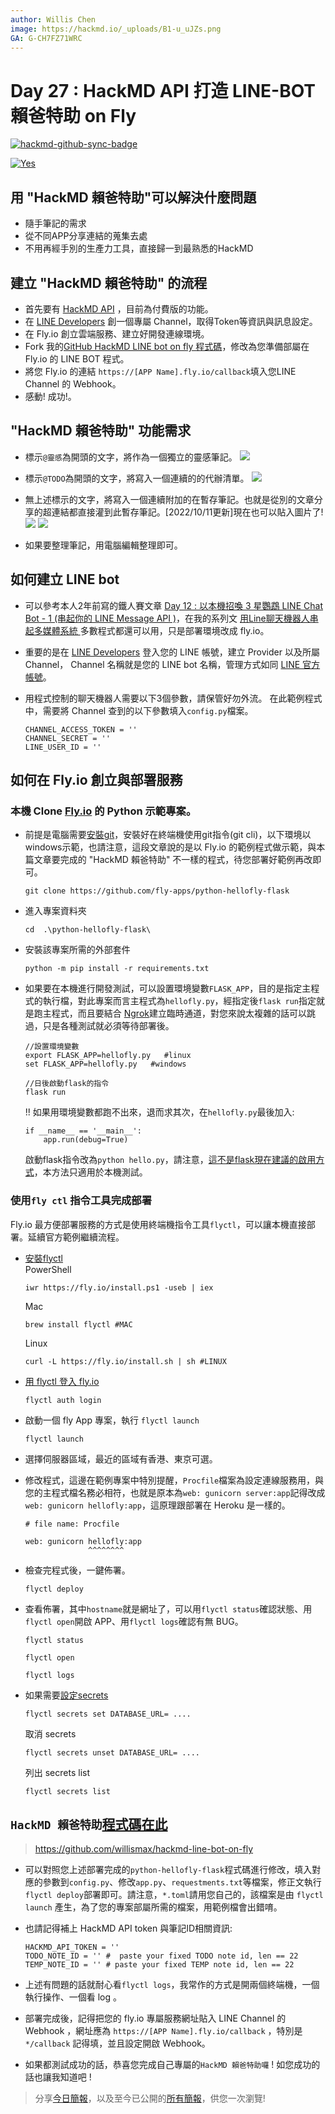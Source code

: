 ```yaml
---
author: Willis Chen
image: https://hackmd.io/_uploads/B1-u_uJZs.png
GA: G-CH7FZ71WRC
---
```


# Day 27 : HackMD API 打造 LINE-BOT 賴爸特助 on Fly

[![hackmd-github-sync-badge](https://hackmd.io/r47voaIJS4iJ2VlZ_lXKdQ/badge)](https://hackmd.io/r47voaIJS4iJ2VlZ_lXKdQ)


[![Yes](https://img.youtube.com/vi/IXEn4PCr5P4/0.jpg)](https://www.youtube.com/watch?v=IXEn4PCr5P4)


## 用 "HackMD 賴爸特助"可以解決什麼問題
- 隨手筆記的需求
- 從不同APP分享連結的蒐集去處
- 不用再經手別的生產力工具，直接歸一到最熟悉的HackMD


## 建立 "HackMD 賴爸特助" 的流程
- 首先要有 [HackMD API](https://hackmd.io/@hackmd-api/developer-portal) ，目前為付費版的功能。
- 在 [LINE Developers](https://developers.line.biz/zh-hant/) 創一個專屬 Channel，取得Token等資訊與訊息設定。
- 在 Fly.io 創立雲端服務、建立好開發連線環境。
- Fork 我的[GitHub HackMD LINE bot on fly 程式碼](https://github.com/willismax/hackmd-line-bot-on-fly)，修改為您準備部屬在 Fly.io 的 LINE BOT 程式。
- 將您 Fly.io 的連結 `https://[APP Name].fly.io/callback`填入您LINE Channel 的 Webhook。
- 感動! 成功!。


## "HackMD 賴爸特助" 功能需求
- 標示`@靈感`為開頭的文字，將作為一個獨立的靈感筆記。
  ![](https://hackmd.io/_uploads/r1Vo7wRzo.png)

- 標示`@TODO`為開頭的文字，將寫入一個連續的的代辦清單。
  ![](https://hackmd.io/_uploads/HJHbEDAfo.png)

- 無上述標示的文字，將寫入一個連續附加的在暫存筆記。也就是從別的文章分享的超連結都直接灌到此暫存筆記。[2022/10/11更新]現在也可以貼入圖片了!
  ![](https://hackmd.io/_uploads/HJbQNvRzi.png)
  ![](https://hackmd.io/_uploads/ByASGdMQj.png)

- 如果要整理筆記，用電腦編輯整理即可。


## 如何建立 LINE bot 
- 可以參考本人2年前寫的鐵人賽文章 [Day 12 : 以本機招喚 3 星鸚鵡 LINE Chat Bot - 1 (串起你的 LINE Message API )](https://ithelp.ithome.com.tw/articles/10234877)，在我的系列文 [用Line聊天機器人串起多媒體系統 ](https://ithelp.ithome.com.tw/users/20121130/ironman/3131) 多數程式都還可以用，只是部署環境改成 fly.io。

- 重要的是在 [LINE Developers](https://developers.line.biz/zh-hant/)
 登入您的 LINE 帳號，建立 Provider 以及所屬 Channel， Channel 名稱就是您的 LINE bot 名稱，管理方式如同 [LINE 官方帳號](https://tw.linebiz.com/login/)。

- 用程式控制的聊天機器人需要以下3個參數，請保管好勿外流。
  在此範例程式中，需要將 Channel 查到的以下參數填入`config.py`檔案。
    ```
    CHANNEL_ACCESS_TOKEN = ''
    CHANNEL_SECRET = ''
    LINE_USER_ID = ''
    ```

## 如何在 Fly.io 創立與部署服務

### 本機 Clone [Fly.io](http://fly.io/) 的 Python 示範專案。

-   前提是電腦需要[安裝git](https://git-scm.com/downloads)，安裝好在終端機使用git指令(git cli)，以下環境以windows示範，也請注意，這段文章說的是以 Fly.io 的範例程式做示範，與本篇文章要完成的 "HackMD 賴爸特助" 不一樣的程式，待您部署好範例再改即可。
    ```
    git clone https://github.com/fly-apps/python-hellofly-flask
    ```
    
-   進入專案資料夾
    
    ```
    cd  .\python-hellofly-flask\
    ```
    
-   安裝該專案所需的外部套件
    ```
    python -m pip install -r requirements.txt
    ```
    
-   如果要在本機進行開發測試，可以設置環境變數`FLASK_APP`，目的是指定主程式的執行檔，對此專案而言主程式為`hellofly.py`，經指定後`flask run`指定就是跑主程式，而且要結合 [Ngrok](https://ngrok.com/)建立臨時通道，對您來說太複雜的話可以跳過，只是各種測試就必須等待部署後。
    
    ```
    //設置環境變數
    export FLASK_APP=hellofly.py   #linux
    set FLASK_APP=hellofly.py   #windows
    ```
    
    ```
    //日後啟動flask的指令
    flask run
    ```
    
    !! 如果用環境變數都跑不出來，退而求其次，在`hellofly.py`最後加入:
    
    ```
    if __name__ == '__main__':
        app.run(debug=True)
    ```
    
    啟動flask指令改為`python hello.py`，請注意，[這不是flask現在建議的啟用方式](https://www.maxlist.xyz/2020/04/30/flask-helloworld/)，本方法只適用於本機測試。

### 使用`fly ctl` 指令工具完成部署

Fly.io 最方便部署服務的方式是使用終端機指令工具`flyctl`，可以讓本機直接部署。延續官方範例繼續流程。

-   [安裝flyctl](https://fly.io/docs/getting-started/installing-flyctl/)  
    PowerShell
    
    ```
    iwr https://fly.io/install.ps1 -useb | iex
    ```
    Mac
    ```
    brew install flyctl #MAC
    ```
    
    Linux
    
    ```
    curl -L https://fly.io/install.sh | sh #LINUX
    ```
    
-   [用 flyctl 登入 fly.io](https://fly.io/docs/getting-started/log-in-to-fly/)
    
    ```
    flyctl auth login
    ```
    
-   啟動一個 fly App 專案，執行 `flyctl launch`
    
    ```
    flyctl launch
    ```
    
-   選擇伺服器區域，最近的區域有香港、東京可選。
    
-   修改程式，這邊在範例專案中特別提醒，`Procfile`檔案為設定連線服務用，與您的主程式檔名務必相符，也就是原本為`web: gunicorn server:app`記得改成`web: gunicorn hellofly:app`，這原理跟部署在 Heroku 是一樣的。
    
    ```
    # file name: Procfile
    
    web: gunicorn hellofly:app  
                  ^^^^^^^^
    ```
    
-   檢查完程式後，一鍵佈署。
    ```
    flyctl deploy
    ```
    
-   查看佈署，其中`hostname`就是網址了，可以用`flyctl status`確認狀態、用`flyctl open`開啟 APP、用`flyctl logs`確認有無 BUG。
    
    ```
    flyctl status    
    ```
    ```
    flyctl open
    ```
    ```
    flyctl logs
    ```
    
-   如果需要[設定secrets](https://fly.io/docs/reference/secrets/)
    
    ```
    flyctl secrets set DATABASE_URL= ....
    ```
    
    取消 secrets
    
    ```
    flyctl secrets unset DATABASE_URL= ....
    ```
    
    列出 secrets list
    
    ```
    flyctl secrets list
    ```


## `HackMD 賴爸特助`[程式碼在此](https://github.com/willismax/hackmd-line-bot-on-fly)
>https://github.com/willismax/hackmd-line-bot-on-fly
- 可以對照您上述部署完成的`python-hellofly-flask`程式碼進行修改，填入對應的參數到`config.py`、修改`app.py`、`requestments.txt`等檔案，修正文執行`flyctl deploy`部署即可。請注意，`*.toml`請用您自己的，該檔案是由 `flyctl launch` 產生，為了您的專案部屬所需的檔案，用範例檔會出錯唷。
- 也請記得補上 HackMD API token 與筆記ID相關資訊:
    ```
    HACKMD_API_TOKEN = ''
    TODO_NOTE_ID = '' #  paste your fixed TODO note id, len == 22
    TEMP_NOTE_ID = '' # paste your fixed TEMP note id, len == 22
    ```

- 上述有問題的話就耐心看`flyctl logs`，我常作的方式是開兩個終端機，一個執行操作、一個看 log 。

- 部署完成後，記得把您的 fly.io 專屬服務網址貼入 LINE Channel 的 Webhook ，網址應為 `https://[APP Name].fly.io/callback` ，特別是 `*/callback` 記得填，並且設定開啟 Webhook。
- 如果都測試成功的話，恭喜您完成自己專屬的`HackMD 賴爸特助囉` ! 如您成功的話也讓我知道吧 !

> 分享[今日簡報](https://hackmd.io/@wiimax/intro-hackmd-27)，以及至今已公開的[所有簡報](https://hackmd.io/@wiimax/intro-hackmd-slides)，供您一次瀏覽!